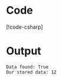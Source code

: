 # Code
[!code-csharp[](../../DragonHoard.Example/Program.cs)]

# Output

```
Data found: True
Our stored data: 12
```